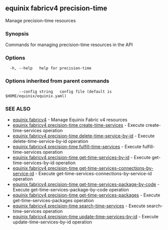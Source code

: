 ## equinix fabricv4 precision-time

Manage precision-time resources

### Synopsis

Commands for managing precision-time resources in the API

### Options

```
  -h, --help   help for precision-time
```

### Options inherited from parent commands

```
      --config string   config file (default is $HOME/equinix/equinix.yaml)
```

### SEE ALSO

* [equinix fabricv4](equinix_fabricv4.md)	 - Manage Equinix Fabric v4 resources
* [equinix fabricv4 precision-time create-time-services](equinix_fabricv4_precision-time_create-time-services.md)	 - Execute create-time-services operation
* [equinix fabricv4 precision-time delete-time-service-by-id](equinix_fabricv4_precision-time_delete-time-service-by-id.md)	 - Execute delete-time-service-by-id operation
* [equinix fabricv4 precision-time fulfill-time-services](equinix_fabricv4_precision-time_fulfill-time-services.md)	 - Execute fulfill-time-services operation
* [equinix fabricv4 precision-time get-time-services-by-id](equinix_fabricv4_precision-time_get-time-services-by-id.md)	 - Execute get-time-services-by-id operation
* [equinix fabricv4 precision-time get-time-services-connections-by-service-id](equinix_fabricv4_precision-time_get-time-services-connections-by-service-id.md)	 - Execute get-time-services-connections-by-service-id operation
* [equinix fabricv4 precision-time get-time-services-package-by-code](equinix_fabricv4_precision-time_get-time-services-package-by-code.md)	 - Execute get-time-services-package-by-code operation
* [equinix fabricv4 precision-time get-time-services-packages](equinix_fabricv4_precision-time_get-time-services-packages.md)	 - Execute get-time-services-packages operation
* [equinix fabricv4 precision-time search-time-services](equinix_fabricv4_precision-time_search-time-services.md)	 - Execute search-time-services operation
* [equinix fabricv4 precision-time update-time-services-by-id](equinix_fabricv4_precision-time_update-time-services-by-id.md)	 - Execute update-time-services-by-id operation

